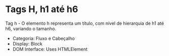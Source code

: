 # Tags H, h1 até h6

Tag h - O elemento h representa um título, com nível de hierarquia de h1 até h6, variando o tamanho.

- Categoria: Fluxo e Cabeçalho
- Display: Block
- DOM Interface: Uses HTMLElement
